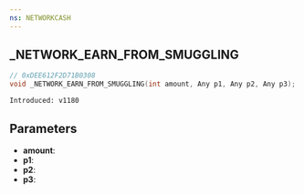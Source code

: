 ```yaml
---
ns: NETWORKCASH
---
```

## _NETWORK_EARN_FROM_SMUGGLING

```c
// 0xDEE612F2D71B0308
void _NETWORK_EARN_FROM_SMUGGLING(int amount, Any p1, Any p2, Any p3);
```

```
Introduced: v1180
```

## Parameters
* **amount**:
* **p1**:
* **p2**:
* **p3**:

